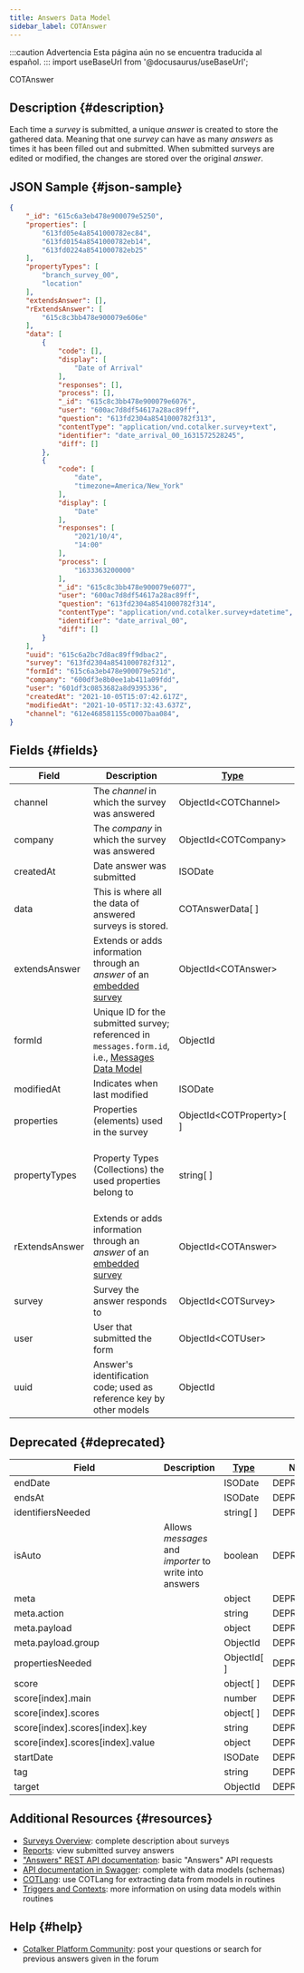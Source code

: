 ```yaml
---
title: Answers Data Model
sidebar_label: COTAnswer
---
```


:::caution Advertencia
Esta página aún no se encuentra traducida al español.
:::
import useBaseUrl from '@docusaurus/useBaseUrl'; 

<span className="hero__subtitle">COTAnswer</span>

## Description {#description}

Each time a _survey_ is submitted, a unique _answer_ is created to store the gathered data. Meaning that one _survey_ can have as many _answers_ as times it has been filled out and submitted. When submitted surveys are edited or modified, the changes are stored over the original _answer_.

## JSON Sample {#json-sample}
```json
{
    "_id": "615c6a3eb478e900079e5250",
    "properties": [
        "613fd05e4a8541000782ec84",
        "613fd0154a8541000782eb14",
        "613fd0224a8541000782eb25"
    ],
    "propertyTypes": [
        "branch_survey_00",
        "location"
    ],
    "extendsAnswer": [],
    "rExtendsAnswer": [
        "615c8c3bb478e900079e606e"
    ],
    "data": [
        {
            "code": [],
            "display": [
                "Date of Arrival"
            ],
            "responses": [],
            "process": [],
            "_id": "615c8c3bb478e900079e6076",
            "user": "600ac7d8df54617a28ac89ff",
            "question": "613fd2304a8541000782f313",
            "contentType": "application/vnd.cotalker.survey+text",
            "identifier": "date_arrival_00_1631572528245",
            "diff": []
        },
        {
            "code": [
                "date",
                "timezone=America/New_York"
            ],
            "display": [
                "Date"
            ],
            "responses": [
                "2021/10/4",
                "14:00"
            ],
            "process": [
                "1633363200000"
            ],
            "_id": "615c8c3bb478e900079e6077",
            "user": "600ac7d8df54617a28ac89ff",
            "question": "613fd2304a8541000782f314",
            "contentType": "application/vnd.cotalker.survey+datetime",
            "identifier": "date_arrival_00",
            "diff": []
        }
    ],
    "uuid": "615c6a2bc7d8ac89ff9dbac2",
    "survey": "613fd2304a8541000782f312",
    "formId": "615c6a3eb478e900079e521d",
    "company": "600df3e8b0ee1ab411a09fdd",
    "user": "601df3c0853682a8d9395336",
    "createdAt": "2021-10-05T15:07:42.617Z",
    "modifiedAt": "2021-10-05T17:32:43.637Z",
    "channel": "612e468581155c0007baa084",
}
```



## Fields {#fields}

| Field | Description | [Type](/docs/documentation/models/overview_model#data-types) | Notes |
| ---- | ---- | ---- | ---- |
| channel | The _channel_ in which the survey was answered | ObjectId<COTChannel\> | [Channel Data Model](/docs/documentation/models/communication/model_channels)
| company | The _company_ in which the survey was answered | ObjectId<COTCompany\> | [Companies Data Model](/docs/documentation/models/model_company)
| createdAt | Date answer was submitted | ISODate | YYYY-MM-DDTHH:mm:ss.SSSZ
| data | This is where all the data of answered surveys is stored. | COTAnswerData[ ] | [Answer Data Data Model](/docs/documentation/models/surveys/model_answer_data)
| extendsAnswer | Extends or adds information through an _answer_ of an [embedded survey](/docs/documentation/admin/survey/components/survey) | ObjectId<COTAnswer\> | Superseded by `answers.rExtendsAnswer` |
| formId | Unique ID for the submitted survey; referenced in `messages.form.id`, i.e., [Messages Data Model](/docs/documentation/models/communication/model_messages) | ObjectId | |
| modifiedAt | Indicates when last modified | ISODate | YYYY-MM-DDTHH:mm:ss.SSSZ
| properties | Properties (elements) used in the survey | ObjectId<COTProperty\>[ ] | See [Properties Data Model](/docs/documentation/models/databases/model_properties)
| propertyTypes | Property Types (Collections) the used properties belong to | string[ ] | Strings refer to property types' identifier name: `propertyType.code`. See [Property Types Data Model](/docs/documentation/models/databases/model_propertytypes)
| rExtendsAnswer | Extends or adds information through an _answer_ of an [embedded survey](/docs/documentation/admin/survey/components/survey) | ObjectId<COTAnswer\> | 
| survey | Survey the answer responds to | ObjectId<COTSurvey\> | See [Survey Data Model](/docs/documentation/models/surveys/model_surveys)
| user | User that submitted the form | ObjectId<COTUser\> | See [Users Data Model](/docs/documentation/models/users/model_users)
| uuid | Answer's identification code; used as reference key by other models | ObjectId | System generated code |


## Deprecated {#deprecated}

| Field | Description | [Type](/docs/documentation/models/overview_model#data-types) | Notes |
| ---- | ---- | ---- | ---- |
| endDate | | ISODate | DEPRECATED
| endsAt | | ISODate | DEPRECATED
| identifiersNeeded | | string[ ] | DEPRECATED
| isAuto | Allows _messages_ and _importer_ to write into answers | boolean | DEPRECATED
| meta | | object | DEPRECATED
| meta.action | | string | DEPRECATED
| meta.payload | | object | DEPRECATED
| meta.payload.group | | ObjectId | DEPRECATED
| propertiesNeeded | | ObjectId[ ] | DEPRECATED
| score | | object[ ] | DEPRECATED
| score[index].main | | number | DEPRECATED
| score[index].scores | | object[ ] | DEPRECATED
| score[index].scores[index].key | | string | DEPRECATED
| score[index].scores[index].value | | object | DEPRECATED
| startDate | | ISODate | DEPRECATED
| tag | | string | DEPRECATED
| target | | ObjectId | DEPRECATED

## Additional Resources {#resources}

- [Surveys Overview](/docs/documentation/admin/survey/survey_overview): complete description about surveys
- [Reports](/docs/documentation/client/reports): view submitted survey answers 
- ["Answers" REST API documentation](/docs/documentation/api/surveys/answers): basic "Answers" API requests
- [API documentation in Swagger](https://www.cotalker.com/swagger/core/?key=woubtjf4olr0t4zgutuwn6scbcm6hd3qh1cgl5obmohpbm3mfublnwcvv67lodgjvd3h86s9ppshtvmf95gepsqh6nizq9liu7f): complete with data models (schemas)
- [COTLang](/docs/documentation/automation/cotlang/admin_cotlang): use COTLang for extracting data from models in routines
- [Triggers and Contexts](/docs/documentation/automation/cotlang/triggers_and_contexts): more information on using data models within routines

## Help {#help}

- [Cotalker Platform Community](https://github.com/Cotalker/documentation/discussions): post your questions or search for previous answers given in the forum

